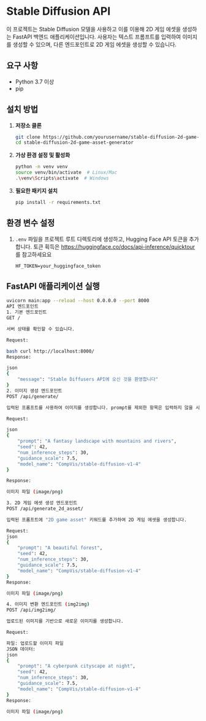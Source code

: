 # Stable Diffusion API

이 프로젝트는 Stable Diffusion 모델을 사용하고 이를 이용해 2D 게임 에셋을 생성하는 FastAPI 백엔드 애플리케이션입니다. 
사용자는 텍스트 프롬프트를 입력하여 이미지를 생성할 수 있으며, 다른 엔드포인트로 2D 게임 에셋을 생성할 수 있습니다.

## 요구 사항

- Python 3.7 이상
- pip

## 설치 방법

1. **저장소 클론**

    ```bash
    git clone https://github.com/yourusername/stable-diffusion-2d-game-asset-generator.git
    cd stable-diffusion-2d-game-asset-generator
    ```

2. **가상 환경 설정 및 활성화**

    ```bash
    python -m venv venv
    source venv/bin/activate  # Linux/Mac
    .\venv\Scripts\activate  # Windows
    ```

3. **필요한 패키지 설치**

    ```bash
    pip install -r requirements.txt
    ```

## 환경 변수 설정

1. `.env` 파일을 프로젝트 루트 디렉토리에 생성하고, Hugging Face API 토큰을 추가합니다. 토큰 획득은 https://huggingface.co/docs/api-inference/quicktour 를 참고하세요요
    ```
    HF_TOKEN=your_huggingface_token
    ```

## FastAPI 애플리케이션 실행

```bash
uvicorn main:app --reload --host 0.0.0.0 --port 8000
API 엔드포인트
1. 기본 엔드포인트
GET /

서버 상태를 확인할 수 있습니다.

Request:

bash curl http://localhost:8000/
Response:

json
{
    "message": "Stable Diffusers API에 오신 것을 환영합니다"
}
2. 이미지 생성 엔드포인트
POST /api/generate/

입력된 프롬프트를 사용하여 이미지를 생성합니다. prompt를 제외한 항목은 입력하지 않을 시 기본값이 사용됩니다.

Request:

json
{
    "prompt": "A fantasy landscape with mountains and rivers",
    "seed": 42,
    "num_inference_steps": 30,
    "guidance_scale": 7.5,
    "model_name": "CompVis/stable-diffusion-v1-4"
}

Response:

이미지 파일 (image/png)

3. 2D 게임 에셋 생성 엔드포인트
POST /api/generate_2d_asset/

입력된 프롬프트에 "2D game asset" 키워드를 추가하여 2D 게임 에셋을 생성합니다.

Request:
json
{
    "prompt": "A beautiful forest",
    "seed": 42,
    "num_inference_steps": 30,
    "guidance_scale": 7.5,
    "model_name": "CompVis/stable-diffusion-v1-4"
}
Response:

이미지 파일 (image/png)

4. 이미지 변환 엔드포인트 (img2img)
POST /api/img2img/

업로드된 이미지를 기반으로 새로운 이미지를 생성합니다.

Request:

파일: 업로드할 이미지 파일
JSON 데이터:
json
{
    "prompt": "A cyberpunk cityscape at night",
    "seed": 42,
    "num_inference_steps": 30,
    "guidance_scale": 7.5,
    "model_name": "CompVis/stable-diffusion-v1-4"
}
Response:

이미지 파일 (image/png)
